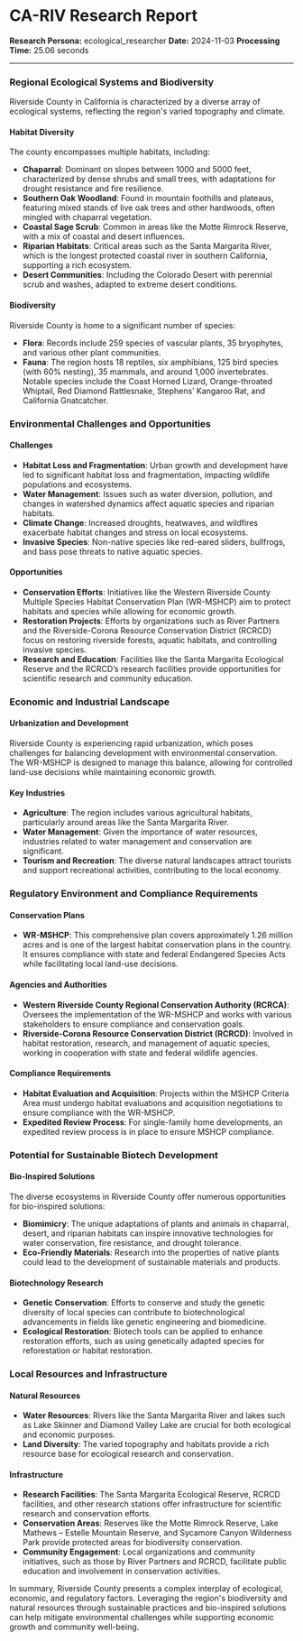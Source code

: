 # CA-RIV Research Report

**Research Persona:** ecological_researcher
**Date:** 2024-11-03
**Processing Time:** 25.06 seconds

---

### Regional Ecological Systems and Biodiversity

Riverside County in California is characterized by a diverse array of ecological systems, reflecting the region's varied topography and climate.

#### Habitat Diversity
The county encompasses multiple habitats, including:
- **Chaparral**: Dominant on slopes between 1000 and 5000 feet, characterized by dense shrubs and small trees, with adaptations for drought resistance and fire resilience.
- **Southern Oak Woodland**: Found in mountain foothills and plateaus, featuring mixed stands of live oak trees and other hardwoods, often mingled with chaparral vegetation.
- **Coastal Sage Scrub**: Common in areas like the Motte Rimrock Reserve, with a mix of coastal and desert influences.
- **Riparian Habitats**: Critical areas such as the Santa Margarita River, which is the longest protected coastal river in southern California, supporting a rich ecosystem.
- **Desert Communities**: Including the Colorado Desert with perennial scrub and washes, adapted to extreme desert conditions.

#### Biodiversity
Riverside County is home to a significant number of species:
- **Flora**: Records include 259 species of vascular plants, 35 bryophytes, and various other plant communities.
- **Fauna**: The region hosts 18 reptiles, six amphibians, 125 bird species (with 60% nesting), 35 mammals, and around 1,000 invertebrates. Notable species include the Coast Horned Lizard, Orange-throated Whiptail, Red Diamond Rattlesnake, Stephens’ Kangaroo Rat, and California Gnatcatcher.

### Environmental Challenges and Opportunities

#### Challenges
- **Habitat Loss and Fragmentation**: Urban growth and development have led to significant habitat loss and fragmentation, impacting wildlife populations and ecosystems.
- **Water Management**: Issues such as water diversion, pollution, and changes in watershed dynamics affect aquatic species and riparian habitats.
- **Climate Change**: Increased droughts, heatwaves, and wildfires exacerbate habitat changes and stress on local ecosystems.
- **Invasive Species**: Non-native species like red-eared sliders, bullfrogs, and bass pose threats to native aquatic species.

#### Opportunities
- **Conservation Efforts**: Initiatives like the Western Riverside County Multiple Species Habitat Conservation Plan (WR-MSHCP) aim to protect habitats and species while allowing for economic growth.
- **Restoration Projects**: Efforts by organizations such as River Partners and the Riverside-Corona Resource Conservation District (RCRCD) focus on restoring riverside forests, aquatic habitats, and controlling invasive species.
- **Research and Education**: Facilities like the Santa Margarita Ecological Reserve and the RCRCD’s research facilities provide opportunities for scientific research and community education.

### Economic and Industrial Landscape

#### Urbanization and Development
Riverside County is experiencing rapid urbanization, which poses challenges for balancing development with environmental conservation. The WR-MSHCP is designed to manage this balance, allowing for controlled land-use decisions while maintaining economic growth.

#### Key Industries
- **Agriculture**: The region includes various agricultural habitats, particularly around areas like the Santa Margarita River.
- **Water Management**: Given the importance of water resources, industries related to water management and conservation are significant.
- **Tourism and Recreation**: The diverse natural landscapes attract tourists and support recreational activities, contributing to the local economy.

### Regulatory Environment and Compliance Requirements

#### Conservation Plans
- **WR-MSHCP**: This comprehensive plan covers approximately 1.26 million acres and is one of the largest habitat conservation plans in the country. It ensures compliance with state and federal Endangered Species Acts while facilitating local land-use decisions.

#### Agencies and Authorities
- **Western Riverside County Regional Conservation Authority (RCRCA)**: Oversees the implementation of the WR-MSHCP and works with various stakeholders to ensure compliance and conservation goals.
- **Riverside-Corona Resource Conservation District (RCRCD)**: Involved in habitat restoration, research, and management of aquatic species, working in cooperation with state and federal wildlife agencies.

#### Compliance Requirements
- **Habitat Evaluation and Acquisition**: Projects within the MSHCP Criteria Area must undergo habitat evaluations and acquisition negotiations to ensure compliance with the WR-MSHCP.
- **Expedited Review Process**: For single-family home developments, an expedited review process is in place to ensure MSHCP compliance.

### Potential for Sustainable Biotech Development

#### Bio-Inspired Solutions
The diverse ecosystems in Riverside County offer numerous opportunities for bio-inspired solutions:
- **Biomimicry**: The unique adaptations of plants and animals in chaparral, desert, and riparian habitats can inspire innovative technologies for water conservation, fire resistance, and drought tolerance.
- **Eco-Friendly Materials**: Research into the properties of native plants could lead to the development of sustainable materials and products.

#### Biotechnology Research
- **Genetic Conservation**: Efforts to conserve and study the genetic diversity of local species can contribute to biotechnological advancements in fields like genetic engineering and biomedicine.
- **Ecological Restoration**: Biotech tools can be applied to enhance restoration efforts, such as using genetically adapted species for reforestation or habitat restoration.

### Local Resources and Infrastructure

#### Natural Resources
- **Water Resources**: Rivers like the Santa Margarita River and lakes such as Lake Skinner and Diamond Valley Lake are crucial for both ecological and economic purposes.
- **Land Diversity**: The varied topography and habitats provide a rich resource base for ecological research and conservation.

#### Infrastructure
- **Research Facilities**: The Santa Margarita Ecological Reserve, RCRCD facilities, and other research stations offer infrastructure for scientific research and conservation efforts.
- **Conservation Areas**: Reserves like the Motte Rimrock Reserve, Lake Mathews – Estelle Mountain Reserve, and Sycamore Canyon Wilderness Park provide protected areas for biodiversity conservation.
- **Community Engagement**: Local organizations and community initiatives, such as those by River Partners and RCRCD, facilitate public education and involvement in conservation activities.

In summary, Riverside County presents a complex interplay of ecological, economic, and regulatory factors. Leveraging the region's biodiversity and natural resources through sustainable practices and bio-inspired solutions can help mitigate environmental challenges while supporting economic growth and community well-being.